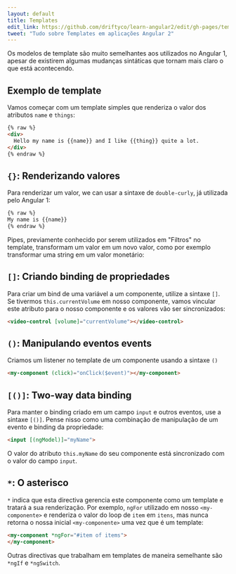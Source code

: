 ```yaml
---
layout: default
title: Templates
edit_link: https://github.com/driftyco/learn-angular2/edit/gh-pages/templates/index.md
tweet: "Tudo sobre Templates em aplicações Angular 2"
---
```


Os modelos de template são muito semelhantes aos utilizados no Angular 1, apesar de existirem algumas mudanças sintáticas que tornam mais claro o que está acontecendo.

## Exemplo de template

Vamos começar com um template simples que renderiza o valor dos atributos `name` e `things`:

```html
{% raw %}
<div>
  Hello my name is {{name}} and I like {{thing}} quite a lot.
</div>
{% endraw %}
```

## `{}`: Renderizando valores

Para renderizar um valor, we can usar a sintaxe de `double-curly`, já utilizada pelo Angular 1:

```html
{% raw %}
My name is {{name}}
{% endraw %}
```

Pipes, previamente conhecido por serem utilizados em "Filtros" no template, transformam um valor em um novo valor, como por exemplo transformar uma string em um valor monetário:

## `[]`: Criando binding de propriedades

Para criar um bind de uma variável a um componente, utilize a sintaxe `[]`. Se tivermos `this.currentVolume` em nosso componente, vamos vincular este atributo para o nosso componente e os valores vão ser sincronizados:

```html
<video-control [volume]="currentVolume"></video-control>
```

## `()`: Manipulando eventos events

Criamos um listener no template de um componente usando a sintaxe `()`

```html
<my-component (click)="onClick($event)"></my-component>
```

## `[()]`: Two-way data binding

Para manter o binding criado em um campo `input` e outros eventos, use a sintaxe `[()]`. Pense nisso como uma combinação de manipulação de um evento e binding da propriedade:

```html
<input [(ngModel)]="myName">
```

O valor do atributo `this.myName` do seu componente está sincronizado com o valor do campo `input`.

## `*`: O asterisco

`*` indica que esta directiva gerencia este componente como um template e tratará a sua renderização. Por exemplo, `ngFor` utilizado em nosso `<my-componente>` e renderiza o valor do loop de `item` em `itens`,
mas nunca retorna o nossa inicial `<my-componente>` uma vez que é um template:

```html
<my-component *ngFor="#item of items">
</my-component>
```

Outras directivas que trabalham em templates de maneira semelhante são `*ngIf` e `*ngSwitch`.
